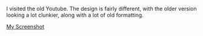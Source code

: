 I visited the old Youtube. The design is fairly different, with the older
version looking a lot clunkier, along with a lot of old formatting.

[My Screenshot](screenshot-1.jpg)
